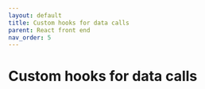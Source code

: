 ```yaml
---
layout: default
title: Custom hooks for data calls
parent: React front end
nav_order: 5
---
```


# Custom hooks for data calls


